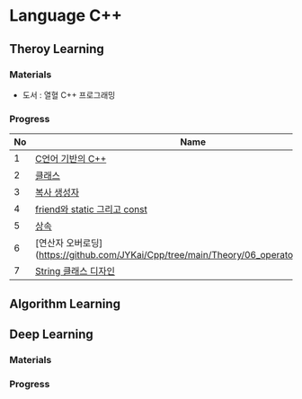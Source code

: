 # Language C++

## Theroy Learning

### Materials
- 도서 : 열혈 C++ 프로그래밍

### Progress
| No | Name |
| :--- | ---- | 
| 1    | [C언어 기반의 C++](https://github.com/JYKai/Cpp/tree/main/Theory/01_about_c%2B%2B) |
| 2    | [클래스](https://github.com/JYKai/Cpp/tree/main/Theory/02_class) |
| 3    | [복사 생성자](https://github.com/JYKai/Cpp/tree/main/Theory/03_copy_constructor) |
| 4    | [friend와 static 그리고 const](https://github.com/JYKai/Cpp/tree/main/Theory/04_friend_static_const) |
| 5    | [상속](https://github.com/JYKai/Cpp/tree/main/Theory/05_inheritance) |
| 6    | [연산자 오버로딩](https://github.com/JYKai/Cpp/tree/main/Theory/06_operator_overloading |
| 7    | [String 클래스 디자인](https://github.com/JYKai/Cpp/tree/main/Theory/07_design_string) |

## Algorithm Learning

## Deep Learning

### Materials

### Progress